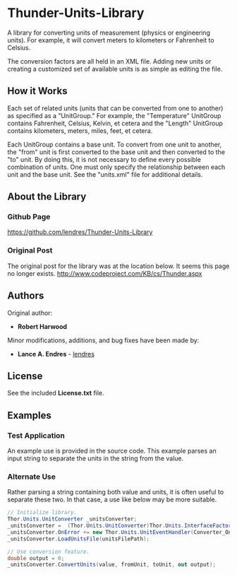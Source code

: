 # Thunder-Units-Library
A library for converting units of measurement (physics or engineering units).  For example, it will convert meters to kilometers or Fahrenheit to Celsius.

The conversion factors are all held in an XML file.  Adding new units or creating a customized set of available units is as simple as editing the file.

## How it Works
Each set of related units (units that can be converted from one to another) as specified as a "UnitGroup."  For example, the "Temperature" UnitGroup contains Fahrenheit, Celsius, Kelvin, et cetera and the "Length" UnitGroup contains kilometers, meters, miles, feet, et cetera.

Each UnitGroup contains a base unit.  To convert from one unit to another, the "from" unit is first converted to the base unit and then converted to the "to" unit.  By doing this, it is not necessary to define every possible combination of units.  One must only specify the relationship between each unit and the base unit.  See the "units.xml" file for additional details.

## About the Library
### Github Page
https://github.com/lendres/Thunder-Units-Library

### Original Post
The original post for the library was at the location below.  It seems this page no longer exists.
http://www.codeproject.com/KB/cs/Thunder.aspx

## Authors
Original author:
* **Robert Harwood**

Minor modifications, additions, and bug fixes have been made by:
* **Lance A. Endres** - [lendres](https://github.com/lendres)

## License

See the included **License.txt** file.

## Examples
### Test Application
An example use is provided in the source code.  This example parses an input string to separate the units in the string from the value.

### Alternate Use
Rather parsing a string containing both value and units, it is often useful to separate these two.  In that case, a use like below may be more suitable.

```csharp
// Initialize library.
Thor.Units.UnitConverter _unitsConverter;
_unitsConverter =  (Thor.Units.UnitConverter)Thor.Units.InterfaceFactory.CreateUnitConverter();
_unitsConverter.OnError += new Thor.Units.UnitEventHandler(Converter_OnError);
_unitsConverter.LoadUnitsFile(unitsFilePath);

// Use conversion feature.
double output = 0;
_unitsConverter.ConvertUnits(value, fromUnit, toUnit, out output);
```


